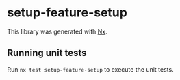 # setup-feature-setup

This library was generated with [Nx](https://nx.dev).

## Running unit tests

Run `nx test setup-feature-setup` to execute the unit tests.
